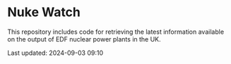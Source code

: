 # Nuke Watch

This repository includes code for retrieving the latest information available on the output of EDF nuclear power plants in the UK.

Last updated: 2024-09-03 09:10
